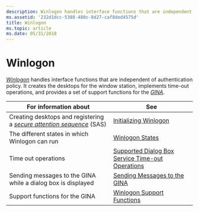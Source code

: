 ```yaml
---
description: Winlogon handles interface functions that are independent of authentication policy. It creates the desktops for the window station, implements time-out operations, and provides a set of support functions for the GINA.
ms.assetid: '232d1dcc-5388-480c-8d27-caf8ded4575d'
title: Winlogon
ms.topic: article
ms.date: 05/31/2018
---
```


# Winlogon

[*Winlogon*](../secgloss/w-gly.md) handles interface functions that are independent of authentication policy. It creates the desktops for the window station, implements time-out operations, and provides a set of support functions for the [*GINA*](../secgloss/g-gly.md).



| For information about                                                                                                                                                              | See                                                                                                                 |
|------------------------------------------------------------------------------------------------------------------------------------------------------------------------------------|---------------------------------------------------------------------------------------------------------------------|
| Creating desktops and registering a [*secure attention sequence*](../secgloss/s-gly.md) (SAS)<br/> | [Initializing Winlogon](initializing-winlogon.md)<br/>                                                       |
| The different states in which Winlogon can run<br/>                                                                                                                          | [Winlogon States](winlogon-states.md)<br/>                                                                   |
| Time out operations<br/>                                                                                                                                                     | [Supported Dialog Box Service Time-out Operations](supported-dialog-box-service-time-out-operations.md)<br/> |
| Sending messages to the GINA while a dialog box is displayed<br/>                                                                                                            | [Sending Messages to the GINA](sending-messages-to-the-gina.md)<br/>                                         |
| Support functions for the GINA<br/>                                                                                                                                          | [Winlogon Support Functions](authentication-functions.md)<br/>                    |



 

 

 
